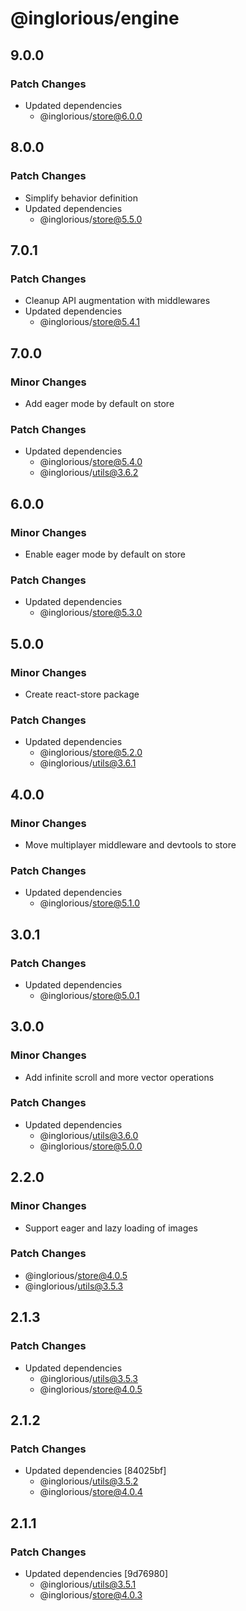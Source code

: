 # @inglorious/engine

## 9.0.0

### Patch Changes

- Updated dependencies
  - @inglorious/store@6.0.0

## 8.0.0

### Patch Changes

- Simplify behavior definition
- Updated dependencies
  - @inglorious/store@5.5.0

## 7.0.1

### Patch Changes

- Cleanup API augmentation with middlewares
- Updated dependencies
  - @inglorious/store@5.4.1

## 7.0.0

### Minor Changes

- Add eager mode by default on store

### Patch Changes

- Updated dependencies
  - @inglorious/store@5.4.0
  - @inglorious/utils@3.6.2

## 6.0.0

### Minor Changes

- Enable eager mode by default on store

### Patch Changes

- Updated dependencies
  - @inglorious/store@5.3.0

## 5.0.0

### Minor Changes

- Create react-store package

### Patch Changes

- Updated dependencies
  - @inglorious/store@5.2.0
  - @inglorious/utils@3.6.1

## 4.0.0

### Minor Changes

- Move multiplayer middleware and devtools to store

### Patch Changes

- Updated dependencies
  - @inglorious/store@5.1.0

## 3.0.1

### Patch Changes

- Updated dependencies
  - @inglorious/store@5.0.1

## 3.0.0

### Minor Changes

- Add infinite scroll and more vector operations

### Patch Changes

- Updated dependencies
  - @inglorious/utils@3.6.0
  - @inglorious/store@5.0.0

## 2.2.0

### Minor Changes

- Support eager and lazy loading of images

### Patch Changes

- @inglorious/store@4.0.5
- @inglorious/utils@3.5.3

## 2.1.3

### Patch Changes

- Updated dependencies
  - @inglorious/utils@3.5.3
  - @inglorious/store@4.0.5

## 2.1.2

### Patch Changes

- Updated dependencies [84025bf]
  - @inglorious/utils@3.5.2
  - @inglorious/store@4.0.4

## 2.1.1

### Patch Changes

- Updated dependencies [9d76980]
  - @inglorious/utils@3.5.1
  - @inglorious/store@4.0.3

